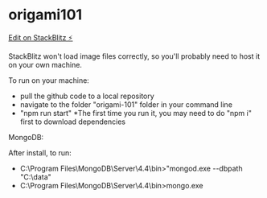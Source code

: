 # origami101

[Edit on StackBlitz ⚡️](https://stackblitz.com/edit/origami101)

StackBlitz won't load image files correctly, so you'll probably need to host it on your own machine.

To run on your machine:
- pull the github code to a local repository
- navigate to the folder "origami-101" folder in your command line
- "npm run start"
*The first time you run it, you may need to do "npm i" first to download dependencies


MongoDB:

After install, to run:
- C:\Program Files\MongoDB\Server\4.4\bin>"mongod.exe --dbpath "C:\data"
- C:\Program Files\MongoDB\Server\4.4\bin>mongo.exe
